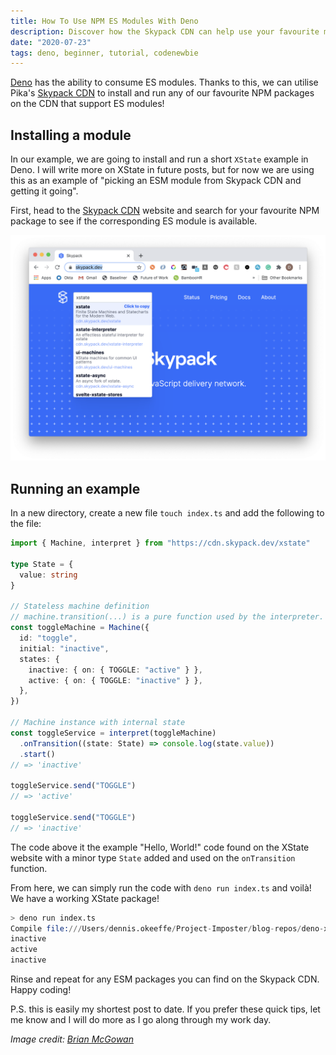 ```yaml
---
title: How To Use NPM ES Modules With Deno
description: Discover how the Skypack CDN can help use your favourite modules with Deno
date: "2020-07-23"
tags: deno, beginner, tutorial, codenewbie
---
```


[Deno](https://deno.land/) has the ability to consume ES modules. Thanks to this, we can utilise Pika's [Skypack CDN](https://www.skypack.dev/) to install and run any of our favourite NPM packages on the CDN that support ES modules!



## Installing a module

In our example, we are going to install and run a short `XState` example in Deno. I will write more on XState in future posts, but for now we are using this as an example of "picking an ESM module from Skypack CDN and getting it going".

First, head to the [Skypack CDN](https://www.skypack.dev/) website and search for your favourite NPM package to see if the corresponding ES module is available.

![Searching XState on the Skypack CDN website](../assets/2020-07-23-skypack-dev.png)



## Running an example

In a new directory, create a new file `touch index.ts` and add the following to the file:

```ts
import { Machine, interpret } from "https://cdn.skypack.dev/xstate"

type State = {
  value: string
}

// Stateless machine definition
// machine.transition(...) is a pure function used by the interpreter.
const toggleMachine = Machine({
  id: "toggle",
  initial: "inactive",
  states: {
    inactive: { on: { TOGGLE: "active" } },
    active: { on: { TOGGLE: "inactive" } },
  },
})

// Machine instance with internal state
const toggleService = interpret(toggleMachine)
  .onTransition((state: State) => console.log(state.value))
  .start()
// => 'inactive'

toggleService.send("TOGGLE")
// => 'active'

toggleService.send("TOGGLE")
// => 'inactive'
```

The code above it the example "Hello, World!" code found on the XState website with a minor type `State` added and used on the `onTransition` function.

From here, we can simply run the code with `deno run index.ts` and voilà! We have a working XState package!

```s
> deno run index.ts
Compile file:///Users/dennis.okeeffe/Project-Imposter/blog-repos/deno-xstate/index.ts
inactive
active
inactive
```

Rinse and repeat for any ESM packages you can find on the Skypack CDN. Happy coding!

P.S. this is easily my shortest post to date. If you prefer these quick tips, let me know and I will do more as I go along through my work day.

_Image credit: [Brian McGowan](https://unsplash.com/@sushioutlaw)_
